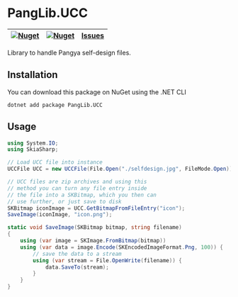 # PangLib.UCC

| [![Nuget](https://img.shields.io/nuget/v/PangLib.UCC.svg)](https://www.nuget.org/packages/PangLib.UCC/) | [![Nuget](https://img.shields.io/nuget/dt/PangLib.UCC.svg)](https://www.nuget.org/packages/PangLib.UCC/) | [Issues](https://github.com/pangyatools/PangLib/labels/PangLib.UCC) |
| ------------------------------------------------------------------------------------------------------- | -------------------------------------------------------------------------------------------------------- | ------------------------------------------------------------------- |

Library to handle Pangya self-design files.

## Installation

You can download this package on NuGet using the .NET CLI

```
dotnet add package PangLib.UCC
```

## Usage

```cs
using System.IO;
using SkiaSharp;

// Load UCC file into instance
UCCFile UCC = new UCCFile(File.Open("./selfdesign.jpg", FileMode.Open));

// UCC files are zip archives and using this
// method you can turn any file entry inside
// the file into a SKBitmap, which you then can
// use further, or just save to disk
SKBitmap iconImage = UCC.GetBitmapFromFileEntry("icon");
SaveImage(iconImage, "icon.png");

static void SaveImage(SKBitmap bitmap, string filename)
{
    using (var image = SKImage.FromBitmap(bitmap))
    using (var data = image.Encode(SKEncodedImageFormat.Png, 100)) {
        // save the data to a stream
        using (var stream = File.OpenWrite(filename)) {
            data.SaveTo(stream);
        }
    }
}
```
